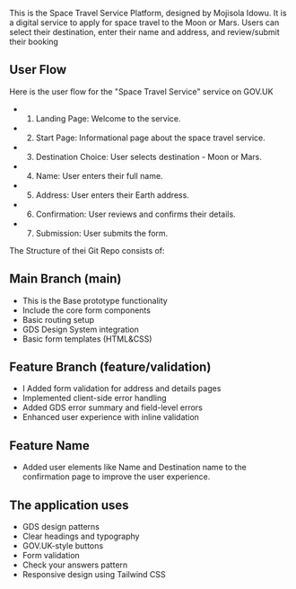 This is the Space Travel Service Platform, designed by Mojisola Idowu.
It is a digital service to apply for space travel to the Moon or Mars. Users can select their destination, enter their name and address, and review/submit their booking

## User Flow
Here is the user flow for the "Space Travel Service" service on GOV.UK
- 1. Landing Page: Welcome to the service.
- 2. Start Page: Informational page about the space travel service.
- 3. Destination Choice: User selects destination - Moon or Mars.
- 4. Name: User enters their full name.
- 5. Address: User enters their Earth address.
- 6. Confirmation: User reviews and confirms their details.
- 7. Submission: User submits the form.

The Structure of thei Git Repo consists of: 

## Main Branch (main)
- This is the Base prototype functionality
- Include the core form components
- Basic routing setup
- GDS Design System integration
- Basic form templates (HTML&CSS)

## Feature Branch (feature/validation)
- I Added form validation for address and details pages 
- Implemented client-side error handling
- Added GDS error summary and field-level errors
- Enhanced user experience with inline validation

## Feature Name
- Added user elements like Name and Destination name to the confirmation page to improve the user experience.

## The application uses 
- GDS design patterns
- Clear headings and typography
- GOV.UK-style buttons
- Form validation
- Check your answers pattern
- Responsive design using Tailwind CSS

